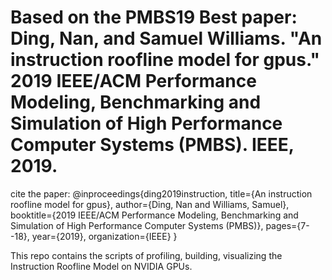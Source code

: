 # Based on the PMBS19 Best paper: Ding, Nan, and Samuel Williams. "An instruction roofline model for gpus." 2019 IEEE/ACM Performance Modeling, Benchmarking and Simulation of High Performance Computer Systems (PMBS). IEEE, 2019.

cite the paper:
@inproceedings{ding2019instruction,
  title={An instruction roofline model for gpus},
  author={Ding, Nan and Williams, Samuel},
  booktitle={2019 IEEE/ACM Performance Modeling, Benchmarking and Simulation of High Performance Computer Systems (PMBS)},
  pages={7--18},
  year={2019},
  organization={IEEE}
}

This repo contains the scripts of profiling, building, visualizing the Instruction Roofline Model on NVIDIA GPUs.
